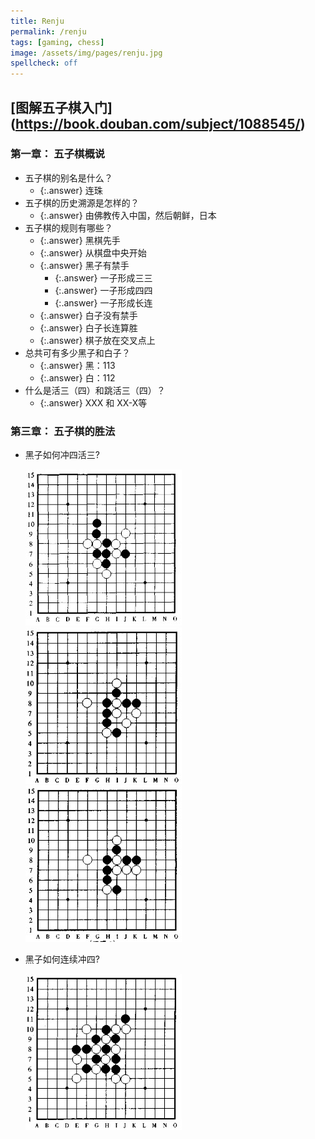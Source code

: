 ```yaml
---
title: Renju
permalink: /renju
tags: [gaming, chess]
image: /assets/img/pages/renju.jpg
spellcheck: off
---
```


## [图解五子棋入门] (https://book.douban.com/subject/1088545/)

### 第一章： 五子棋概说

- 五子棋的别名是什么？
  - {:.answer} 连珠
- 五子棋的历史溯源是怎样的？
  - {:.answer} 由佛教传入中国，然后朝鲜，日本
- 五子棋的规则有哪些？
  - {:.answer} 黑棋先手
  - {:.answer} 从棋盘中央开始
  - {:.answer} 黑子有禁手
    - {:.answer} 一子形成三三
    - {:.answer} 一子形成四四
    - {:.answer} 一子形成长连
  - {:.answer} 白子没有禁手
  - {:.answer} 白子长连算胜
  - {:.answer} 棋子放在交叉点上
- 总共可有多少黑子和白子？ 
  - {:.answer} 黑：113
  - {:.answer} 白：112
- 什么是活三（四）和跳活三（四）？
  - {:.answer} XXX 和 XX-X等

### 第三章： 五子棋的胜法

- 黑子如何冲四活三?

  ![3.1.1](/assets/img/pages/renju/3.1.1.jpg)
  ![3.1.2](/assets/img/pages/renju/3.1.2.jpg)
  ![3.1.3](/assets/img/pages/renju/3.1.3.jpg)

- 黑子如何连续冲四?

  ![3.2.1](/assets/img/pages/renju/3.2.1.jpg)
